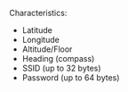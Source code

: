 


Characteristics:

- Latitude
- Longitude
- Altitude/Floor
- Heading (compass)
- SSID (up to 32 bytes)
- Password (up to 64 bytes)